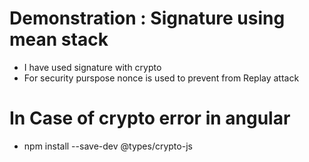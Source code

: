 # Demonstration : Signature using mean stack
- I have used signature with crypto
- For security purspose nonce is used to prevent from Replay attack

# In Case of crypto error in angular
- npm install --save-dev @types/crypto-js

